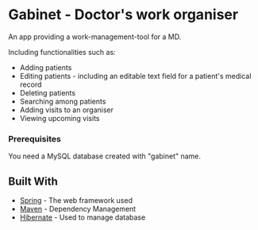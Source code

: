 # Gabinet - Doctor's work organiser

An app providing a work-management-tool for a MD.

Including functionalities such as:

* Adding patients
* Editing patients - including an editable text field for a patient's medical record
* Deleting patients
* Searching among patients
* Adding visits to an organiser
* Viewing upcoming visits

### Prerequisites

You need a MySQL database created with "gabinet" name.


## Built With

* [Spring](http://www.spring.io) - The web framework used
* [Maven](https://maven.apache.org) - Dependency Management
* [Hibernate](https://hibernate.org) - Used to manage database

